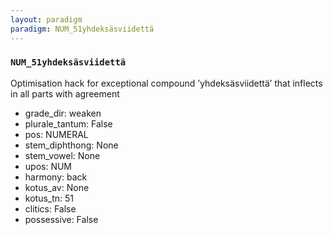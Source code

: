 ```yaml
---
layout: paradigm
paradigm: NUM_51yhdeksäsviidettä
---
```

### ` NUM_51yhdeksäsviidettä `

Optimisation hack for exceptional compound ’yhdeksäsviidettä’ that inflects in all parts with agreement
* grade_dir: weaken
* plurale_tantum: False
* pos: NUMERAL
* stem_diphthong: None
* stem_vowel: None
* upos: NUM
* harmony: back
* kotus_av: None
* kotus_tn: 51
* clitics: False
* possessive: False
